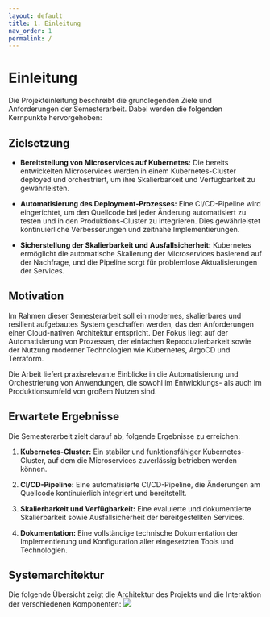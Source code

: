 ```yaml
---
layout: default
title: 1. Einleitung
nav_order: 1
permalink: /
---
```

# Einleitung

Die Projekteinleitung beschreibt die grundlegenden Ziele und Anforderungen der Semesterarbeit. Dabei werden die folgenden Kernpunkte hervorgehoben:

## Zielsetzung

- **Bereitstellung von Microservices auf Kubernetes:** Die bereits entwickelten Microservices werden in einem Kubernetes-Cluster deployed und orchestriert, um ihre Skalierbarkeit und Verfügbarkeit zu gewährleisten.
    
- **Automatisierung des Deployment-Prozesses:** Eine CI/CD-Pipeline wird eingerichtet, um den Quellcode bei jeder Änderung automatisiert zu testen und in den Produktions-Cluster zu integrieren. Dies gewährleistet kontinuierliche Verbesserungen und zeitnahe Implementierungen.
    
- **Sicherstellung der Skalierbarkeit und Ausfallsicherheit:** Kubernetes ermöglicht die automatische Skalierung der Microservices basierend auf der Nachfrage, und die Pipeline sorgt für problemlose Aktualisierungen der Services.
    

## Motivation

Im Rahmen dieser Semesterarbeit soll ein modernes, skalierbares und resilient aufgebautes System geschaffen werden, das den Anforderungen einer Cloud-nativen Architektur entspricht. Der Fokus liegt auf der Automatisierung von Prozessen, der einfachen Reproduzierbarkeit sowie der Nutzung moderner Technologien wie Kubernetes, ArgoCD und Terraform.

Die Arbeit liefert praxisrelevante Einblicke in die Automatisierung und Orchestrierung von Anwendungen, die sowohl im Entwicklungs- als auch im Produktionsumfeld von großem Nutzen sind.

## Erwartete Ergebnisse

Die Semesterarbeit zielt darauf ab, folgende Ergebnisse zu erreichen:

1. **Kubernetes-Cluster:** Ein stabiler und funktionsfähiger Kubernetes-Cluster, auf dem die Microservices zuverlässig betrieben werden können.
    
2. **CI/CD-Pipeline:** Eine automatisierte CI/CD-Pipeline, die Änderungen am Quellcode kontinuierlich integriert und bereitstellt.
    
3. **Skalierbarkeit und Verfügbarkeit:** Eine evaluierte und dokumentierte Skalierbarkeit sowie Ausfallsicherheit der bereitgestellten Services.
    
4. **Dokumentation:** Eine vollständige technische Dokumentation der Implementierung und Konfiguration aller eingesetzten Tools und Technologien.
    

## Systemarchitektur

Die folgende Übersicht zeigt die Architektur des Projekts und die Interaktion der verschiedenen Komponenten:
[![](https://mermaid.ink/img/pako:eNp9VN9v2jAQ_lcsP3USFZP2xkMlSMaKtlYVoaq0ZQ9HcgQLx878Y5Q2_d93xgTSFeGXfLn7_OXuPjuvvNAl8hGvDDRrtkhzxWhZv4yBR4uGpfhXFGhjKqwQ_ZXzffJqYvSWwKec_44MVGWu_tNJpPblSoJBdo9uq83mpJZMSatHWHilUF6U--6XaBQ6tKTsrUNzkpsarRxtItEOsgxNaOGoGdYEik2kHdBZ1thUOkmJFMG73B06kHJJyQNiPzSUJCxBFVRSn5tOiJaCgyVYvNjb-CnrKumNPPsSaqjhRSvC76TnuNGVEk5odeL0ghe_9vWZhqdAsvHDrNe1d-vPQSw82VV4oHKigKB31un9Wbi-vmlvF4uHrCVTYzyZhmg3qhjrphUSnUUxczQsKFFFLCFiG8s5w5jjH4_WtZ2XkdLZGRjJbJik7cHFmI54n52iK-hs0g1o2Tfhbn3wMgIaYKOtcNrsju32hecI5fDJCEdb08nH_GMj6SwMU71VAbTBtA-kWQ0VsjGNf2eFbfum8QGv0dQgSrqcr2FrzsmEms7OiGCJK_DS5TxXb0QF73S2UwUfOeNxwI321ZqPViAtvfmmBIepALK87ihYhubu4u3f_wQGvAH1U-v6sPHtH2ZiUCs?type=png)](https://mermaid-js.github.io/mermaid-live-editor//edit#pako:eNp9VN9v2jAQ_lcsP3USFZP2xkMlSMaKtlYVoaq0ZQ9HcgQLx878Y5Q2_d93xgTSFeGXfLn7_OXuPjuvvNAl8hGvDDRrtkhzxWhZv4yBR4uGpfhXFGhjKqwQ_ZXzffJqYvSWwKec_44MVGWu_tNJpPblSoJBdo9uq83mpJZMSatHWHilUF6U--6XaBQ6tKTsrUNzkpsarRxtItEOsgxNaOGoGdYEik2kHdBZ1thUOkmJFMG73B06kHJJyQNiPzSUJCxBFVRSn5tOiJaCgyVYvNjb-CnrKumNPPsSaqjhRSvC76TnuNGVEk5odeL0ghe_9vWZhqdAsvHDrNe1d-vPQSw82VV4oHKigKB31un9Wbi-vmlvF4uHrCVTYzyZhmg3qhjrphUSnUUxczQsKFFFLCFiG8s5w5jjH4_WtZ2XkdLZGRjJbJik7cHFmI54n52iK-hs0g1o2Tfhbn3wMgIaYKOtcNrsju32hecI5fDJCEdb08nH_GMj6SwMU71VAbTBtA-kWQ0VsjGNf2eFbfum8QGv0dQgSrqcr2FrzsmEms7OiGCJK_DS5TxXb0QF73S2UwUfOeNxwI321ZqPViAtvfmmBIepALK87ihYhubu4u3f_wQGvAH1U-v6sPHtH2ZiUCs)